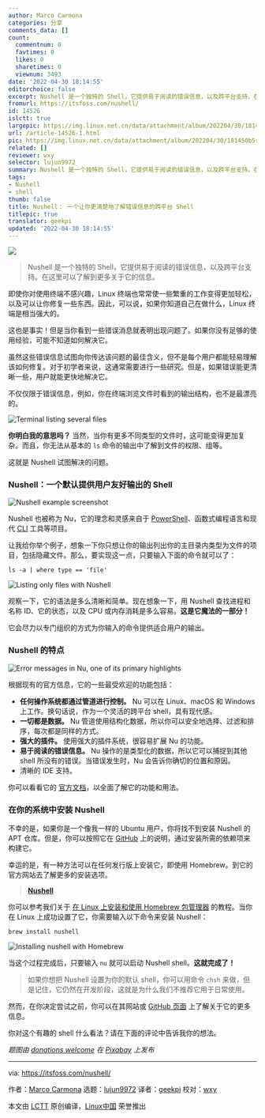 ```yaml
---
author: Marco Carmona
categories: 分享
comments_data: []
count:
  commentnum: 0
  favtimes: 0
  likes: 0
  sharetimes: 0
  viewnum: 3493
date: '2022-04-30 18:14:55'
editorchoice: false
excerpt: Nushell 是一个独特的 Shell，它提供易于阅读的错误信息，以及跨平台支持。在这里可以了解到更多关于它的信息。
fromurl: https://itsfoss.com/nushell/
id: 14526
islctt: true
largepic: https://img.linux.net.cn/data/attachment/album/202204/30/181450b5r4m5jb77llrfru.jpg
url: /article-14526-1.html
pic: https://img.linux.net.cn/data/attachment/album/202204/30/181450b5r4m5jb77llrfru.jpg.thumb.jpg
related: []
reviewer: wxy
selector: lujun9972
summary: Nushell 是一个独特的 Shell，它提供易于阅读的错误信息，以及跨平台支持。在这里可以了解到更多关于它的信息。
tags:
- Nushell
- shell
thumb: false
title: Nushell： 一个让你更清楚地了解错误信息的跨平台 Shell
titlepic: true
translator: geekpi
updated: '2022-04-30 18:14:55'
---
```


![](/data/attachment/album/202204/30/181450b5r4m5jb77llrfru.jpg)



> 
> Nushell 是一个独特的 Shell，它提供易于阅读的错误信息，以及跨平台支持。在这里可以了解到更多关于它的信息。
> 
> 
> 


即使你对使用终端不感兴趣，Linux 终端也常常使一些繁重的工作变得更加轻松，以及可以让你修复一些东西。因此，可以说，如果你知道自己在做什么，Linux 终端是相当强大的。


这也是事实！但是当你看到一些错误消息就表明出现问题了。如果你没有足够的使用经验，可能不知道如何解决它。


虽然这些错误信息试图向你传达该问题的最佳含义，但不是每个用户都能轻易理解该如何修复。对于初学者来说，这通常需要进行一些研究。但是，如果错误能更清晰一些，用户就能更快地解决它。


不仅仅限于错误信息，例如，你在终端浏览文件时看到的输出结构，也不是最漂亮的。


![Terminal listing several files](/data/attachment/album/202204/30/181456vd8nvatut5p844jd.png)


**你明白我的意思吗？** 当然，当你有更多不同类型的文件时，这可能变得更加复杂。而且，你无法从基本的 `ls` 命令的输出中了解到文件的权限、组等。


这就是 Nushell 试图解决的问题。


### Nushell：一个默认提供用户友好输出的 Shell


![Nushell example screenshot](/data/attachment/album/202204/30/181456ri27yfx2gkhibypf.jpg)


Nushell 也被称为 Nu，它的理念和灵感来自于 [PowerShell](https://itsfoss.com/microsoft-open-sources-powershell/)、函数式编程语言和现代 [CLI](https://itsfoss.com/gui-cli-tui/) 工具等项目。


让我给你举个例子，想象一下你只想让你的输出列出你的主目录内类型为文件的项目，包括隐藏文件。那么，要实现这一点，只要输入下面的命令就可以了：



```
ls -a | where type == 'file'

```

![Listing only files with Nushell](/data/attachment/album/202204/30/181456fruklqauk1aaaacc.png)


观察一下，它的语法是多么清晰和简单。现在想象一下，用 Nushell 查找进程和名称 ID、它的状态，以及 CPU 或内存消耗是多么容易。**这是它魔法的一部分！**


它会尽力以专门组织的方式为你输入的命令提供适合用户的输出。


### Nushell 的特点


![Error messages in Nu, one of its primary highlights](/data/attachment/album/202204/30/181456bvszq4v10e1yhjns.png)


根据现有的官方信息，它的一些最受欢迎的功能包括：


* **任何操作系统都通过管道进行控制。** Nu 可以在 Linux、macOS 和 Windows 上工作。换句话说，作为一个灵活的跨平台 shell，具有现代感。
* **一切都是数据。** Nu 管道使用结构化数据，所以你可以安全地选择、过滤和排序，每次都是同样的方式。
* **强大的插件。** 使用强大的插件系统，很容易扩展 Nu 的功能。
* **易于阅读的错误信息。** Nu 操作的是类型化的数据，所以它可以捕捉到其他 shell 所没有的错误。当错误发生时，Nu 会告诉你确切的位置和原因。
* 清晰的 IDE 支持。


你可以看看它的 [官方文档](https://www.nushell.sh/book/)，以全面了解它的功能和用法。


### 在你的系统中安装 Nushell


不幸的是，如果你是一个像我一样的 Ubuntu 用户，你将找不到安装 Nushell 的 APT 仓库。但是，你可以按照它在 [GitHub](https://github.com/nushell/nushell) 上的说明，通过安装所需的依赖项来构建它。


幸运的是，有一种方法可以在任何发行版上安装它，即使用 Homebrew。到它的官方网站去了解更多的安装选项。



> 
> **[Nushell](https://www.nushell.sh/)**
> 
> 
> 


你可以参考我们关于 [在 Linux 上安装和使用 Homebrew 包管理器](https://itsfoss.com/homebrew-linux/) 的教程。当你在 Linux 上成功设置了它，你需要输入以下命令来安装 Nushell：



```
brew install nushell

```

![Installing nushell with Homebrew](/data/attachment/album/202204/30/181457fqq3ggv9vsgqq3b4.png)


当这个过程完成后，只要输入 `nu` 就可以启动 Nushell shell。**这就完成了！**



> 
> 如果你想把 Nushell 设置为你的默认 shell，你可以用命令 `chsh` 来做，但是记住，它仍然在开发阶段，这就是为什么我们不推荐它用于日常使用。
> 
> 
> 


然而，在你决定尝试之前，你可以在其网站或 [GitHub 页面](https://github.com/nushell/nushell) 上了解关于它的更多信息。


你对这个有趣的 shell 什么看法？请在下面的评论中告诉我你的想法。


*题图由 [donations welcome](https://pixabay.com/zh/users/stux-12364/?utm_source=link-attribution&utm_medium=referral&utm_campaign=image&utm_content=2475272) 在 [Pixabay](https://pixabay.com/zh/?utm_source=link-attribution&utm_medium=referral&utm_campaign=image&utm_content=2475272) 上发布* 




---


via: <https://itsfoss.com/nushell/>


作者：[Marco Carmona](https://itsfoss.com/author/marco/) 选题：[lujun9972](https://github.com/lujun9972) 译者：[geekpi](https://github.com/geekpi) 校对：[wxy](https://github.com/wxy)


本文由 [LCTT](https://github.com/LCTT/TranslateProject) 原创编译，[Linux中国](https://linux.cn/) 荣誉推出